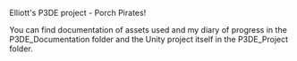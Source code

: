 Elliott's P3DE project - Porch Pirates!

You can find documentation of assets used and my diary of progress in the P3DE_Documentation folder and the Unity project itself in the P3DE_Project folder.
